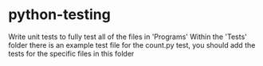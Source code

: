 # python-testing

Write unit tests to fully test all of the files in 'Programs'
Within the 'Tests' folder there is an example test file for the count.py test, you should add the tests for the specific files in this folder
